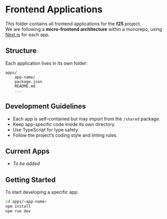 # Frontend Applications

This folder contains all frontend applications for the **f25** project.  
We are following a **micro-frontend architecture** within a monorepo, using [Next.js](https://nextjs.org/) for each app.

## Structure
Each application lives in its own folder:

```
apps/
    app-name/
    package.json
    README.md
    ...
```

## Development Guidelines
- Each app is self-contained but may import from the `/shared` package.
- Keep app-specific code inside its own directory.
- Use TypeScript for type safety.
- Follow the project’s coding style and linting rules.

## Current Apps
- _To be added_

## Getting Started
To start developing a specific app:
```bash
cd apps/<app-name>
npm install
npm run dev
